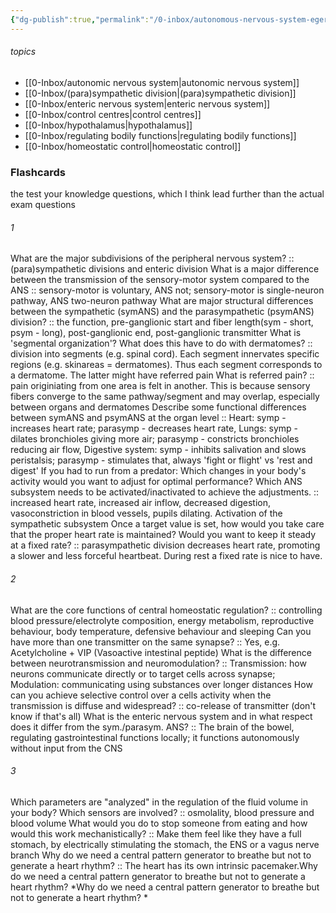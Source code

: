 ```yaml
---
{"dg-publish":true,"permalink":"/0-inbox/autonomous-nervous-system-egert/","tags":["uni/fmb/ans"]}
---
```


###### topics
- [[0-Inbox/autonomic nervous system\|autonomic nervous system]]
- [[0-Inbox/(para)sympathetic division\|(para)sympathetic division]]
- [[0-Inbox/enteric nervous system\|enteric nervous system]]
- [[0-Inbox/control centres\|control centres]]
- [[0-Inbox/hypothalamus\|hypothalamus]]
- [[0-Inbox/regulating bodily functions\|regulating bodily functions]]
- [[0-Inbox/homeostatic control\|homeostatic control]]


### Flashcards
the test your knowledge questions, which I think lead further than the actual exam questions
###### 1
What are the major subdivisions of the peripheral nervous system? :: (para)sympathetic divisions and enteric division
What is a major difference between the transmission of the sensory-motor system compared to the ANS :: sensory-motor is voluntary, ANS not; sensory-motor is single-neuron pathway, ANS two-neuron pathway
What are major structural differences between the sympathetic (symANS) and the parasympathetic (psymANS) division? :: the function, pre-ganglionic start and fiber length(sym - short, psym - long), post-ganglionic end, post-ganglionic transmitter
What is 'segmental organization'? What does this have to do with dermatomes? :: division into segments (e.g. spinal cord). Each segment innervates specific regions (e.g. skinareas = dermatomes). Thus each segment corresponds to a dermatome. The latter might have referred pain
What is referred pain? :: pain originiating from one area is felt in another. This is because sensory fibers converge to the same pathway/segment and may overlap, especially between organs and dermatomes
Describe some functional differences between symANS and psymANS at the organ level :: Heart: symp - increases heart rate; parasymp - decreases heart rate, Lungs: symp - dilates bronchioles giving more air; parasymp - constricts bronchioles reducing air flow, Digestive system: symp - inhibits salivation and slows peristalsis; parasymp - stimulates that, always 'fight or flight' vs 'rest and digest'
If you had to run from a predator: Which changes in your body's activity would you want to adjust for optimal performance? Which ANS subsystem needs to be activated/inactivated to achieve the adjustments. :: increased heart rate, increased air inflow, decreased digestion, vasoconstriction in blood vessels, pupils dilating. Activation of the sympathetic subsystem
Once a target value is set, how would you take care that the proper heart rate is maintained? Would you want to keep it steady at a fixed rate? :: parasympathetic division decreases heart rate, promoting a slower and less forceful heartbeat. During rest a fixed rate is nice to have.

###### 2
What are the core functions of central homeostatic regulation? :: controlling blood pressure/electrolyte composition, energy metabolism, reproductive behaviour, body temperature, defensive behaviour and sleeping
Can you have more than one transmitter on the same synapse? :: Yes, e.g. Acetylcholine + VIP (Vasoactive intestinal peptide)
What is the difference between neurotransmission and neuromodulation? :: Transmission: how neurons communicate directly or to target cells across synapse; Modulation: communicating using substances over longer distances
How can you achieve selective control over a cells activity when the transmission is diffuse and widespread? :: co-release of transmitter (don't know if that's all)
What is the enteric nervous system and in what respect does it differ from the sym./parasym. ANS? :: The brain of the bowel, regulating gastrointestinal functions locally; it functions autonomously without input from the CNS


###### 3
Which parameters are "analyzed" in the regulation of the fluid volume in your body? Which sensors are involved? :: osmolality, blood pressure and blood volume
What would you do to stop someone from eating and how would this work mechanistically? :: Make them feel like they have a full stomach, by electrically stimulating the stomach, the ENS or a vagus nerve branch
Why do we need a central pattern generator to breathe but not to generate a heart rhythm? :: The heart has its own intrinsic pacemaker.Why do we need a central pattern generator to breathe but not to generate a
heart rhythm? *Why do we need a central pattern generator to breathe but not to generate a
heart rhythm? *